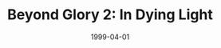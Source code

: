 ---
mission_id: bglory2
slug: "beyond-glory-2-in-dying-light"
editorsChoice:
title: "Beyond Glory 2: In Dying Light"
authors: 
    - "Kevin Buscemi"
date: 1999-04-01
filename: "/missions/bglory2.zip"
description: "The assault on the SunKiller platform was a complete success. Minutes after you lowered the energy shield, Alliance fighters moved in, damaging the platform beyond repair.  The Emperor, needless to say, was not pleased.  He summoned Senj Thirtrae who survived the attack despite substantial damage to the Lentii base) to Imperial City for a face-to-face meeting.  Rebel spies have determined that after a mild scolding for his funneling of resources, Thirtrae was reassigned to a new post:  a high-security construction facility.  They are going to rebuild the SunKiller, and destroying a second one will not be nearly as easy as the first. Now Katarn must take part in a complex operation at Thirtrae's mercenary-guarded estate; the ultimate goal being the elimination of the madman himself."
cover:
levelReplaced:	SECBASE
difficulty: yes
bm:	yes
fme: yes
wax: yes
three_do: no
voc: yes
gmd: yes
vue: no
lfd: yes
base: "New level from scratch" 
editors: "WDFUSE 2.5"

---
